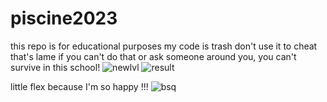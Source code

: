 # piscine2023
this repo is for educational purposes my code is trash don't use it to cheat that's lame if you can't do that or ask someone around you, you can't survive in this school!
![newlvl](https://github.com/barAuChocolat/piscine2023/assets/25643636/50816345-aaca-4779-9eaf-3a19eb6f94e5)
![result](https://github.com/barAuChocolat/piscine2023/assets/25643636/890e08d4-960c-4642-a832-bf99dd96d38f)

little flex because I'm so happy !!!
![bsq](https://github.com/barAuChocolat/piscine2023/assets/25643636/5540286a-75d6-4e5d-96b0-dc30100b2291)

